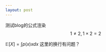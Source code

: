 ```yaml
---
layout: post
---
```






测试blog的公式渲染
$$
1\neq 2, 1\times2=2
$$


$\mathbb E[X]=\int p(x)x dx$ 这里的换行有问题？

